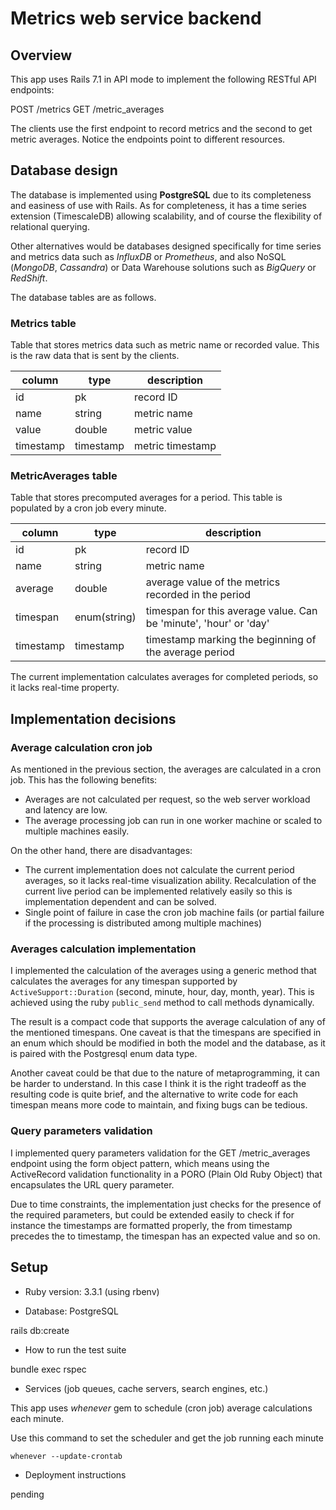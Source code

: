 # Metrics web service backend

## Overview

This app uses Rails 7.1 in API mode to implement the following RESTful API endpoints:

POST /metrics
GET /metric_averages

The clients use the first endpoint to record metrics and the second to get metric averages.
Notice the endpoints point to different resources.

## Database design

The database is implemented using **PostgreSQL** due to its completeness and easiness of use with Rails. As for completeness, it has a time series extension (TimescaleDB) allowing scalability, and of course the flexibility of relational querying.

Other alternatives would be databases designed specifically for time series and metrics data such as *InfluxDB* or *Prometheus*, and also NoSQL (*MongoDB*, *Cassandra*) or Data Warehouse solutions such as *BigQuery* or *RedShift*.

The database tables are as follows.

### Metrics table

Table that stores metrics data such as metric name or recorded value. This is the raw data that is sent by the clients.

| column    | type      | description      |
| --------- | --------- | ---------------- |
| id        | pk        | record ID        |
| name      | string    | metric name      |
| value     | double    | metric value     |
| timestamp | timestamp | metric timestamp |



### MetricAverages table

Table that stores precomputed averages for a period. This table is populated by a cron job every minute.

| column    | type         | description                                                       |
| --------- | ------------ | ----------------------------------------------------------------- |
| id        | pk           | record ID                                                         |
| name      | string       | metric name                                                       |
| average   | double       | average value of the metrics recorded in the period               |
| timespan  | enum(string) | timespan for this average value. Can be 'minute', 'hour' or 'day' |
| timestamp | timestamp    | timestamp marking the beginning of the average period             |

The current implementation calculates averages for completed periods, so it lacks real-time property.

## Implementation decisions

### Average calculation cron job

As mentioned in the previous section, the averages are calculated in a cron job. This has the following benefits:

- Averages are not calculated per request, so the web server workload and latency are low.
- The average processing job can run in one worker machine or scaled to multiple machines easily.

On the other hand, there are disadvantages:

- The current implementation does not calculate the current period averages, so it lacks real-time visualization ability. Recalculation of the current live period can be implemented relatively easily so this is implementation dependent and can be solved.
- Single point of failure in case the cron job machine fails (or partial failure if the processing is distributed among multiple machines)

### Averages calculation implementation

I implemented the calculation of the averages using a generic method that calculates the averages for any timespan supported by `ActiveSupport::Duration` (second, minute, hour, day, month, year).
This is achieved using the ruby `public_send` method to call methods dynamically.

The result is a compact code that supports the average calculation of any of the mentioned timespans. One caveat is that the timespans are specified in an enum which should be modified in both the model and the database, as it is paired with the Postgresql enum data type.

Another caveat could be that due to the nature of metaprogramming, it can be harder to understand. In this case I think it is the right tradeoff as the resulting code is quite brief, and the alternative to write code for each timespan means more code to maintain, and fixing bugs can be tedious.

### Query parameters validation

I implemented query parameters validation for the GET /metric_averages endpoint using the form object pattern, which means using the ActiveRecord validation functionality in a PORO (Plain Old Ruby Object) that encapsulates the URL query parameter.

Due to time constraints, the implementation just checks for the presence of the required parameters, but could be extended easily to check if for instance the timestamps are formatted properly, the from timestamp precedes the to timestamp, the timespan has an expected value and so on.


## Setup

* Ruby version: 3.3.1 (using rbenv)

* Database: PostgreSQL

rails db:create

* How to run the test suite

bundle exec rspec

* Services (job queues, cache servers, search engines, etc.)

This app uses *whenever* gem to schedule (cron job) average calculations each minute.

Use this command to set the scheduler and get the job running each minute

```
whenever --update-crontab
```

* Deployment instructions

pending
